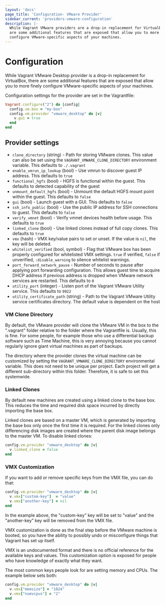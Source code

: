 ```yaml
---
layout: 'docs'
page_title: 'Configuration- VMware Provider'
sidebar_current: 'providers-vmware-configuration'
description: |-
  While Vagrant VMware providers are a drop-in replacement for VirtualBox, there
  are some additional features that are exposed that allow you to more finely
  configure VMware-specific aspects of your machines.
---
```


# Configuration

While Vagrant VMware Desktop provider is a drop-in replacement for VirtualBox, there
are some additional features that are exposed that allow you to more finely
configure VMware-specific aspects of your machines.

Configuration settings for the provider are set in the Vagrantfile:

```ruby
Vagrant.configure("2") do |config|
  config.vm.box = "my-box"
  config.vm.provider "vmware_desktop" do |v|
    v.gui = true
  end
end
```

## Provider settings

- `clone_directory` (string) - Path for storing VMware clones. This value can
  also be set using the `VAGRANT_VMWARE_CLONE_DIRECTORY` environment variable.
  This defaults to `./.vagrant`
- `enable_vmrun_ip_lookup` (bool) - Use vmrun to discover guest IP address.
  This defaults to `true`
- `functional_hgfs` (bool) - HGFS is functional within the guest.
  This defaults to detected capability of the guest
- `unmount_default_hgfs` (bool) - Unmount the default HGFS mount point within the guest.
  This defaults to `false`
- `gui` (bool) - Launch guest with a GUI.
  This defaults to `false`
- `ssh_info_public` (bool) - Use the public IP address for SSH connections to guest.
  This defaults to `false`
- `verify_vmnet` (bool) - Verify vmnet devices health before usage.
  This defaults to `true`
- `linked_clone` (bool) - Use linked clones instead of full copy clones.
  This defaults to `true`
- `vmx` (hash) - VMX key/value pairs to set or unset. If the value is `nil`, the key will
  be deleted.
- `whitelist_verified` (bool, symbol) - Flag that VMware box has been properly configured
  for whitelisted VMX settings. `true` if verified, `false` if unverified, `:disable_warning`
  to silence whitelist warnings.
- `port_forward_network_pause` - Number of seconds to pause after applying port forwarding
  configuration. This allows guest time to acquire DHCP address if previous address is
  dropped when VMware network services are restarted.
  This defaults to `0`
- `utility_port` (integer) - Listen port of the Vagrant VMware Utility service.
  This defaults to `9922`
- `utility_certificate_path` (string) - Path to the Vagrant VMware Utility service
  certificates directory.
  The default value is dependent on the host

### VM Clone Directory

By default, the VMware provider will clone the VMware VM in the box
to the ".vagrant" folder relative to the folder where the Vagrantfile is.
Usually, this is fine. For some people, for example those who use a
differential backup software such as Time Machine, this is very annoying
because you cannot regularly ignore giant virtual machines as part of backups.

The directory where the provider clones the virtual machine can be
customized by setting the `VAGRANT_VMWARE_CLONE_DIRECTORY` environmental
variable. This does not need to be unique per project. Each project will
get a different sub-directory within this folder. Therefore, it is safe to
set this systemwide.

### Linked Clones

By default new machines are created using a linked clone to the base
box. This reduces the time and required disk space incurred by directly
importing the base box.

Linked clones are based on a master VM, which is generated by importing the
base box only once the first time it is required. For the linked clones only
differencing disk images are created where the parent disk image belongs to
the master VM. To disable linked clones:

```ruby
config.vm.provider "vmware_desktop" do |v|
  v.linked_clone = false
end
```

### VMX Customization

If you want to add or remove specific keys from the VMX file, you can do
that:

```ruby
config.vm.provider "vmware_desktop" do |v|
  v.vmx["custom-key"]  = "value"
  v.vmx["another-key"] = nil
end
```

In the example above, the "custom-key" key will be set to "value" and the
"another-key" key will be removed from the VMX file.

VMX customization is done as the final step before the VMware machine is
booted, so you have the ability to possibly undo or misconfigure things
that Vagrant has set up itself.

VMX is an undocumented format and there is no official reference for
the available keys and values. This customization option is exposed for
people who have knowledge of exactly what they want.

The most common keys people look for are setting memory and CPUs.
The example below sets both:

```ruby
config.vm.provider "vmware_desktop" do |v|
  v.vmx["memsize"] = "1024"
  v.vmx["numvcpus"] = "2"
end
```
